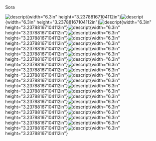 Sora

![descript](./Sora/media/image1.jpg){width="6.3in"
height="3.23788167104112in"}![descript](./Sora/media/image2.jpg){width="6.3in"
height="3.23788167104112in"}![descript](./Sora/media/image3.jpg){width="6.3in"
height="3.23788167104112in"}![descript](./Sora/media/image4.jpg){width="6.3in"
height="3.23788167104112in"}![descript](./Sora/media/image5.jpg){width="6.3in"
height="3.23788167104112in"}![descript](./Sora/media/image6.jpg){width="6.3in"
height="3.23788167104112in"}![descript](./Sora/media/image7.jpg){width="6.3in"
height="3.23788167104112in"}![descript](./Sora/media/image8.jpg){width="6.3in"
height="3.23788167104112in"}![descript](./Sora/media/image9.jpg){width="6.3in"
height="3.23788167104112in"}![descript](./Sora/media/image10.jpg){width="6.3in"
height="3.23788167104112in"}![descript](./Sora/media/image11.jpg){width="6.3in"
height="3.23788167104112in"}![descript](./Sora/media/image12.jpg){width="6.3in"
height="3.23788167104112in"}![descript](./Sora/media/image13.jpg){width="6.3in"
height="3.23788167104112in"}![descript](./Sora/media/image14.jpg){width="6.3in"
height="3.23788167104112in"}![descript](./Sora/media/image15.jpg){width="6.3in"
height="3.23788167104112in"}![descript](./Sora/media/image16.jpg){width="6.3in"
height="3.23788167104112in"}![descript](./Sora/media/image17.jpg){width="6.3in"
height="3.23788167104112in"}![descript](./Sora/media/image18.jpg){width="6.3in"
height="3.23788167104112in"}![descript](./Sora/media/image19.jpg){width="6.3in"
height="3.23788167104112in"}![descript](./Sora/media/image20.jpg){width="6.3in"
height="3.23788167104112in"}![descript](./Sora/media/image21.jpg){width="6.3in"
height="3.23788167104112in"}![descript](./Sora/media/image22.jpg){width="6.3in"
height="3.23788167104112in"}![descript](./Sora/media/image23.jpg){width="6.3in"
height="3.23788167104112in"}

